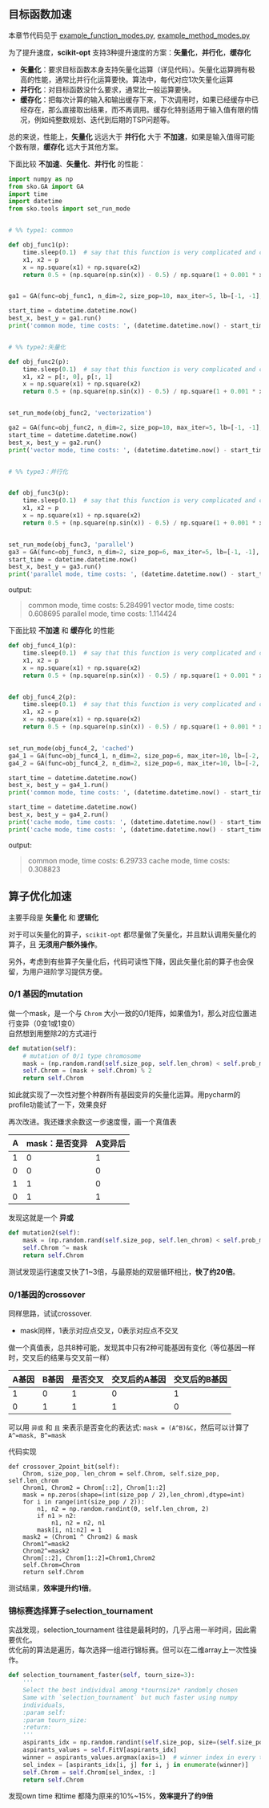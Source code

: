 ## 目标函数加速

本章节代码见于 [example_function_modes.py](https://github.com/guofei9987/scikit-opt/blob/master/examples/example_function_modes.py), [example_method_modes.py](https://github.com/guofei9987/scikit-opt/blob/master/examples/example_method_modes.py)


为了提升速度，**scikit-opt** 支持3种提升速度的方案：**矢量化**，**并行化**，**缓存化**  
- **矢量化**：要求目标函数本身支持矢量化运算（详见代码）。矢量化运算拥有极高的性能，通常比并行化运算要快。算法中，每代对应1次矢量化运算
- **并行化**：对目标函数没什么要求，通常比一般运算要快。
- **缓存化**：把每次计算的输入和输出缓存下来，下次调用时，如果已经缓存中已经存在，那么直接取出结果，而不再调用。缓存化特别适用于输入值有限的情况，例如纯整数规划、迭代到后期的TSP问题等。

总的来说，性能上，**矢量化** 远远大于 **并行化** 大于 **不加速**，如果是输入值得可能个数有限，**缓存化** 远大于其他方案。


下面比较 **不加速**、**矢量化**、**并行化** 的性能：

```python
import numpy as np
from sko.GA import GA
import time
import datetime
from sko.tools import set_run_mode


# %% type1: common

def obj_func1(p):
    time.sleep(0.1)  # say that this function is very complicated and cost 0.1 seconds to run
    x1, x2 = p
    x = np.square(x1) + np.square(x2)
    return 0.5 + (np.square(np.sin(x)) - 0.5) / np.square(1 + 0.001 * x)


ga1 = GA(func=obj_func1, n_dim=2, size_pop=10, max_iter=5, lb=[-1, -1], ub=[1, 1], precision=1e-7)

start_time = datetime.datetime.now()
best_x, best_y = ga1.run()
print('common mode, time costs: ', (datetime.datetime.now() - start_time).total_seconds())


# %% type2:矢量化

def obj_func2(p):
    time.sleep(0.1)  # say that this function is very complicated and cost 1 seconds to run
    x1, x2 = p[:, 0], p[:, 1]
    x = np.square(x1) + np.square(x2)
    return 0.5 + (np.square(np.sin(x)) - 0.5) / np.square(1 + 0.001 * x)


set_run_mode(obj_func2, 'vectorization')

ga2 = GA(func=obj_func2, n_dim=2, size_pop=10, max_iter=5, lb=[-1, -1], ub=[1, 1], precision=1e-7)
start_time = datetime.datetime.now()
best_x, best_y = ga2.run()
print('vector mode, time costs: ', (datetime.datetime.now() - start_time).total_seconds())


# %% type3：并行化


def obj_func3(p):
    time.sleep(0.1)  # say that this function is very complicated and cost 0.1 seconds to run
    x1, x2 = p
    x = np.square(x1) + np.square(x2)
    return 0.5 + (np.square(np.sin(x)) - 0.5) / np.square(1 + 0.001 * x)


set_run_mode(obj_func3, 'parallel')
ga3 = GA(func=obj_func3, n_dim=2, size_pop=6, max_iter=5, lb=[-1, -1], ub=[1, 1], precision=1e-7)
start_time = datetime.datetime.now()
best_x, best_y = ga3.run()
print('parallel mode, time costs: ', (datetime.datetime.now() - start_time).total_seconds())


```

output:
>common mode, time costs:  5.284991
vector mode, time costs:  0.608695
parallel mode, time costs:  1.114424


下面比较  **不加速** 和 **缓存化** 的性能
```python
def obj_func4_1(p):
    time.sleep(0.1)  # say that this function is very complicated and cost 0.1 seconds to run
    x1, x2 = p
    x = np.square(x1) + np.square(x2)
    return 0.5 + (np.square(np.sin(x)) - 0.5) / np.square(1 + 0.001 * x)


def obj_func4_2(p):
    time.sleep(0.1)  # say that this function is very complicated and cost 0.1 seconds to run
    x1, x2 = p
    x = np.square(x1) + np.square(x2)
    return 0.5 + (np.square(np.sin(x)) - 0.5) / np.square(1 + 0.001 * x)


set_run_mode(obj_func4_2, 'cached')
ga4_1 = GA(func=obj_func4_1, n_dim=2, size_pop=6, max_iter=10, lb=[-2, -2], ub=[2, 2], precision=1)
ga4_2 = GA(func=obj_func4_2, n_dim=2, size_pop=6, max_iter=10, lb=[-2, -2], ub=[2, 2], precision=1)

start_time = datetime.datetime.now()
best_x, best_y = ga4_1.run()
print('common mode, time costs: ', (datetime.datetime.now() - start_time).total_seconds())

start_time = datetime.datetime.now()
best_x, best_y = ga4_2.run()
print('cache mode, time costs: ', (datetime.datetime.now() - start_time).total_seconds())
print('cache mode, time costs: ', (datetime.datetime.now() - start_time).total_seconds())

```

output:
>common mode, time costs:  6.29733
cache mode, time costs:  0.308823


## 算子优化加速

主要手段是 **矢量化** 和 **逻辑化**  


对于可以矢量化的算子，`scikit-opt` 都尽量做了矢量化，并且默认调用矢量化的算子，且 **无须用户额外操作**。  

另外，考虑到有些算子矢量化后，代码可读性下降，因此矢量化前的算子也会保留，为用户进阶学习提供方便。  


### 0/1 基因的mutation
做一个mask，是一个与 `Chrom` 大小一致的0/1矩阵，如果值为1，那么对应位置进行变异（0变1或1变0）  
自然想到用整除2的方式进行  

```python
def mutation(self):
    # mutation of 0/1 type chromosome
    mask = (np.random.rand(self.size_pop, self.len_chrom) < self.prob_mut) * 1
    self.Chrom = (mask + self.Chrom) % 2
    return self.Chrom
```
如此就实现了一次性对整个种群所有基因变异的矢量化运算。用pycharm的profile功能试了一下，效果良好

再次改进。我还嫌求余数这一步速度慢，画一个真值表

|A|mask：是否变异|A变异后|
|--|--|--|
|1|0|1|
|0|0|0|
|1|1|0|
|0|1|1|

发现这就是一个 **异或**
```python
def mutation2(self):
    mask = (np.random.rand(self.size_pop, self.len_chrom) < self.prob_mut)
    self.Chrom ^= mask
    return self.Chrom
```
测试发现运行速度又快了1~3倍，与最原始的双层循环相比，**快了约20倍**。  



### 0/1基因的crossover
同样思路，试试crossover.
- mask同样，1表示对应点交叉，0表示对应点不交叉


做一个真值表，总共8种可能，发现其中只有2种可能基因有变化（等位基因一样时，交叉后的结果与交叉前一样）

|A基因|B基因|是否交叉|交叉后的A基因|交叉后的B基因|
|--|--|--|--|--|
|1|0|1|0|1|
|0|1|1|1|0|

可以用 `异或` 和 `且` 来表示是否变化的表达式: `mask = (A^B)&C`，然后可以计算了`A^=mask, B^=mask`

代码实现
```
def crossover_2point_bit(self):
    Chrom, size_pop, len_chrom = self.Chrom, self.size_pop, self.len_chrom
    Chrom1, Chrom2 = Chrom[::2], Chrom[1::2]
    mask = np.zeros(shape=(int(size_pop / 2),len_chrom),dtype=int)
    for i in range(int(size_pop / 2)):
        n1, n2 = np.random.randint(0, self.len_chrom, 2)
        if n1 > n2:
            n1, n2 = n2, n1
        mask[i, n1:n2] = 1
    mask2 = (Chrom1 ^ Chrom2) & mask
    Chrom1^=mask2
    Chrom2^=mask2
    Chrom[::2], Chrom[1::2]=Chrom1,Chrom2
    self.Chrom=Chrom
    return self.Chrom
```
测试结果，**效率提升约1倍**。


### 锦标赛选择算子selection_tournament
实战发现，selection_tournament 往往是最耗时的，几乎占用一半时间，因此需要优化。  
优化前的算法是遍历，每次选择一组进行锦标赛。但可以在二维array上一次性操作。
```python
def selection_tournament_faster(self, tourn_size=3):
    '''
    Select the best individual among *tournsize* randomly chosen
    Same with `selection_tournament` but much faster using numpy
    individuals,
    :param self:
    :param tourn_size:
    :return:
    '''
    aspirants_idx = np.random.randint(self.size_pop, size=(self.size_pop, tourn_size))
    aspirants_values = self.FitV[aspirants_idx]
    winner = aspirants_values.argmax(axis=1)  # winner index in every team
    sel_index = [aspirants_idx[i, j] for i, j in enumerate(winner)]
    self.Chrom = self.Chrom[sel_index, :]
    return self.Chrom
```

发现own time 和time 都降为原来的10%~15%，**效率提升了约9倍**
